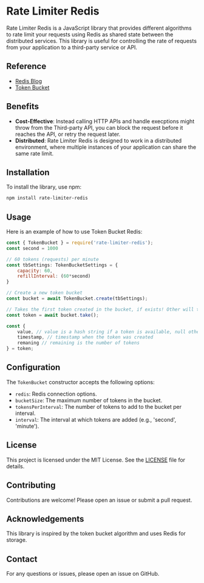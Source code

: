 # Rate Limiter Redis

Rate Limiter Redis is a JavaScript library that provides different algorithms to rate limit your requests using Redis as shared state between the distributed services. This library is useful for controlling the rate of requests from your application to a third-party service or API.

## Reference

- [Redis Blog](https://redis.io/glossary/rate-limiting/)
- [Token Bucket](https://en.wikipedia.org/wiki/Token_bucket)

## Benefits

- **Cost-Effective**: Instead calling HTTP APIs and handle execptions might throw from the Third-party API, you can block the request before it reaches the API, or retry the request later.
- **Distributed**: Rate Limiter Redis is designed to work in a distributed environment, where multiple instances of your application can share the same rate limit.

## Installation

To install the library, use npm:

```bash
npm install rate-limiter-redis
```

## Usage

Here is an example of how to use Token Bucket Redis:

```javascript
const { TokenBucket } = require('rate-limiter-redis');
const second = 1000

// 60 tokens (requests) per minute
const tbSettings: TokenBucketSettings = {
    capacity: 60,
    refillInterval: (60*second)
}

// Create a new token bucket
const bucket = await TokenBucket.create(tbSettings); 

// Takes the first token created in the bucket, if exists! Other will the token.value will return null
const token = await bucket.take();

const { 
    value, // value is a hash string if a token is available, null otherwise
    timestamp, // timestamp when the token was created
    remaning // remaining is the number of tokens
} = token;


```

## Configuration

The `TokenBucket` constructor accepts the following options:

- `redis`: Redis connection options.
- `bucketSize`: The maximum number of tokens in the bucket.
- `tokensPerInterval`: The number of tokens to add to the bucket per interval.
- `interval`: The interval at which tokens are added (e.g., 'second', 'minute').

## License

This project is licensed under the MIT License. See the [LICENSE](LICENSE) file for details.

## Contributing

Contributions are welcome! Please open an issue or submit a pull request.

## Acknowledgements

This library is inspired by the token bucket algorithm and uses Redis for storage.

## Contact

For any questions or issues, please open an issue on GitHub.
